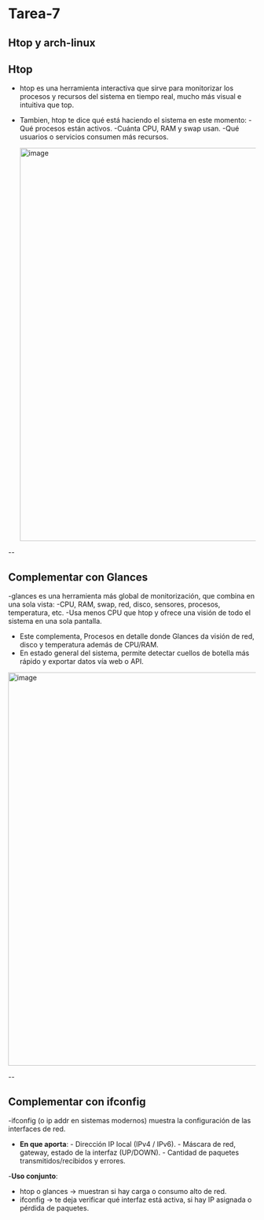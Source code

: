 # Tarea-7
Htop y arch-linux
--
## Htop
- htop es una herramienta interactiva que sirve para monitorizar los procesos y recursos del sistema en tiempo real, mucho más visual e intuitiva que top.
- Tambien, htop te dice qué está haciendo el sistema en este momento:
      -Qué procesos están activos.
      -Cuánta CPU, RAM y swap usan.
      -Qué usuarios o servicios consumen más recursos.

  <img width="1000" height="800" alt="image" src="https://github.com/user-attachments/assets/f3dfb4eb-1af3-49a1-b604-8238e98d6662" />

--
## Complementar con Glances

-glances es una herramienta más global de monitorización, que combina en una sola vista:
      -CPU, RAM, swap, red, disco, sensores, procesos, temperatura, etc.
      -Usa menos CPU que htop y ofrece una visión de todo el sistema en una sola pantalla.
- Este complementa, Procesos en detalle donde  Glances da visión de red, disco y temperatura además de CPU/RAM.
- En estado general del sistema, permite detectar cuellos de botella más rápido y exportar datos vía web o API.
<img width="1000" height="800" alt="image" src="https://github.com/user-attachments/assets/570fedde-87e5-4d2a-85dd-425884d6dc03" />

--
## Complementar con ifconfig

-ifconfig (o ip addr en sistemas modernos) muestra la configuración de las interfaces de red.
- **En que aporta**:
      - Dirección IP local (IPv4 / IPv6).
      - Máscara de red, gateway, estado de la interfaz (UP/DOWN).
      - Cantidad de paquetes transmitidos/recibidos y errores.

-**Uso conjunto**:

- htop o glances → muestran si hay carga o consumo alto de red.
- ifconfig → te deja verificar qué interfaz está activa, si hay IP asignada o pérdida de paquetes.
